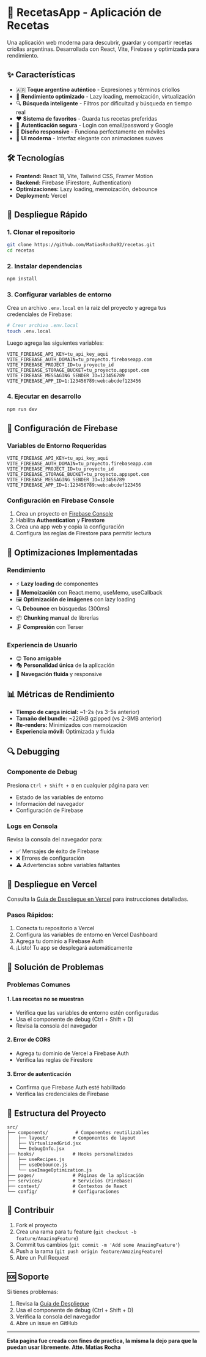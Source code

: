 # 🍳 RecetasApp - Aplicación de Recetas

Una aplicación web moderna para descubrir, guardar y compartir recetas criollas argentinas. Desarrollada con React, Vite, Firebase y optimizada para rendimiento.

## ✨ Características

- 🇦🇷 **Toque argentino auténtico** - Expresiones y términos criollos
- 🚀 **Rendimiento optimizado** - Lazy loading, memoización, virtualización
- 🔍 **Búsqueda inteligente** - Filtros por dificultad y búsqueda en tiempo real
- ❤️ **Sistema de favoritos** - Guarda tus recetas preferidas
- 🔐 **Autenticación segura** - Login con email/password y Google
- 📱 **Diseño responsive** - Funciona perfectamente en móviles
- 🎨 **UI moderna** - Interfaz elegante con animaciones suaves

## 🛠️ Tecnologías

- **Frontend:** React 18, Vite, Tailwind CSS, Framer Motion
- **Backend:** Firebase (Firestore, Authentication)
- **Optimizaciones:** Lazy loading, memoización, debounce
- **Deployment:** Vercel

## 🚀 Despliegue Rápido

### **1. Clonar el repositorio**
```bash
git clone https://github.com/MatiasRocha92/recetas.git
cd recetas
```

### **2. Instalar dependencias**
```bash
npm install
```

### **3. Configurar variables de entorno**
Crea un archivo `.env.local` en la raíz del proyecto y agrega tus credenciales de Firebase:

```bash
# Crear archivo .env.local
touch .env.local
```

Luego agrega las siguientes variables:
```env
VITE_FIREBASE_API_KEY=tu_api_key_aqui
VITE_FIREBASE_AUTH_DOMAIN=tu_proyecto.firebaseapp.com
VITE_FIREBASE_PROJECT_ID=tu_proyecto_id
VITE_FIREBASE_STORAGE_BUCKET=tu_proyecto.appspot.com
VITE_FIREBASE_MESSAGING_SENDER_ID=123456789
VITE_FIREBASE_APP_ID=1:123456789:web:abcdef123456
```

### **4. Ejecutar en desarrollo**
```bash
npm run dev
```

## 🔧 Configuración de Firebase

### **Variables de Entorno Requeridas**
```env
VITE_FIREBASE_API_KEY=tu_api_key_aqui
VITE_FIREBASE_AUTH_DOMAIN=tu_proyecto.firebaseapp.com
VITE_FIREBASE_PROJECT_ID=tu_proyecto_id
VITE_FIREBASE_STORAGE_BUCKET=tu_proyecto.appspot.com
VITE_FIREBASE_MESSAGING_SENDER_ID=123456789
VITE_FIREBASE_APP_ID=1:123456789:web:abcdef123456
```

### **Configuración en Firebase Console**
1. Crea un proyecto en [Firebase Console](https://console.firebase.google.com/)
2. Habilita **Authentication** y **Firestore**
3. Crea una app web y copia la configuración
4. Configura las reglas de Firestore para permitir lectura

## 🎯 Optimizaciones Implementadas

### **Rendimiento**
- ⚡ **Lazy loading** de componentes
- 🔄 **Memoización** con React.memo, useMemo, useCallback
- 🖼️ **Optimización de imágenes** con lazy loading
- 🔍 **Debounce** en búsquedas (300ms)
- 📦 **Chunking manual** de librerías
- 🗜️ **Compresión** con Terser

### **Experiencia de Usuario**
- 😊 **Tono amigable**
- 🎭 **Personalidad única** de la aplicación
- 🌟 **Navegación fluida** y responsive

## 📊 Métricas de Rendimiento

- **Tiempo de carga inicial:** ~1-2s (vs 3-5s anterior)
- **Tamaño del bundle:** ~226kB gzipped (vs 2-3MB anterior)
- **Re-renders:** Minimizados con memoización
- **Experiencia móvil:** Optimizada y fluida

## 🔍 Debugging

### **Componente de Debug**
Presiona `Ctrl + Shift + D` en cualquier página para ver:
- Estado de las variables de entorno
- Información del navegador
- Configuración de Firebase

### **Logs en Consola**
Revisa la consola del navegador para:
- ✅ Mensajes de éxito de Firebase
- ❌ Errores de configuración
- ⚠️ Advertencias sobre variables faltantes

## 🚀 Despliegue en Vercel

Consulta la [Guía de Despliegue en Vercel](./VERCEL_DEPLOYMENT.md) para instrucciones detalladas.

### **Pasos Rápidos:**
1. Conecta tu repositorio a Vercel
2. Configura las variables de entorno en Vercel Dashboard
3. Agrega tu dominio a Firebase Auth
4. ¡Listo! Tu app se desplegará automáticamente

## 🐛 Solución de Problemas

### **Problemas Comunes**

#### **1. Las recetas no se muestran**
- Verifica que las variables de entorno estén configuradas
- Usa el componente de debug (Ctrl + Shift + D)
- Revisa la consola del navegador

#### **2. Error de CORS**
- Agrega tu dominio de Vercel a Firebase Auth
- Verifica las reglas de Firestore

#### **3. Error de autenticación**
- Confirma que Firebase Auth esté habilitado
- Verifica las credenciales de Firebase

## 📁 Estructura del Proyecto

```
src/
├── components/          # Componentes reutilizables
│   ├── layout/         # Componentes de layout
│   ├── VirtualizedGrid.jsx
│   └── DebugInfo.jsx
├── hooks/              # Hooks personalizados
│   ├── useRecipes.js
│   ├── useDebounce.js
│   └── useImageOptimization.js
├── pages/              # Páginas de la aplicación
├── services/           # Servicios (Firebase)
├── context/            # Contextos de React
└── config/             # Configuraciones
```

## 🤝 Contribuir

1. Fork el proyecto
2. Crea una rama para tu feature (`git checkout -b feature/AmazingFeature`)
3. Commit tus cambios (`git commit -m 'Add some AmazingFeature'`)
4. Push a la rama (`git push origin feature/AmazingFeature`)
5. Abre un Pull Request

## 🆘 Soporte

Si tienes problemas:
1. Revisa la [Guía de Despliegue](./VERCEL_DEPLOYMENT.md)
2. Usa el componente de debug (Ctrl + Shift + D)
3. Verifica la consola del navegador
4. Abre un issue en GitHub

---

**Esta pagina fue creada con fines de practica, la misma la dejo para que la puedan usar libremente. Atte. Matias Rocha**
